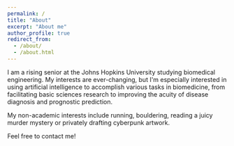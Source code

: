 ```yaml
---
permalink: /
title: "About"
excerpt: "About me"
author_profile: true
redirect_from: 
  - /about/
  - /about.html
---
```


I am a rising senior at the Johns Hopkins University studying biomedical engineering. My interests are ever-changing, but I'm especially interested in using artificial intelligence to accomplish various tasks in biomedicine, from facilitating basic sciences research to improving the acuity of disease diagnosis and prognostic prediction. 

My non-academic interests include running, bouldering, reading a juicy murder mystery or privately drafting cyberpunk artwork.

Feel free to contact me!


